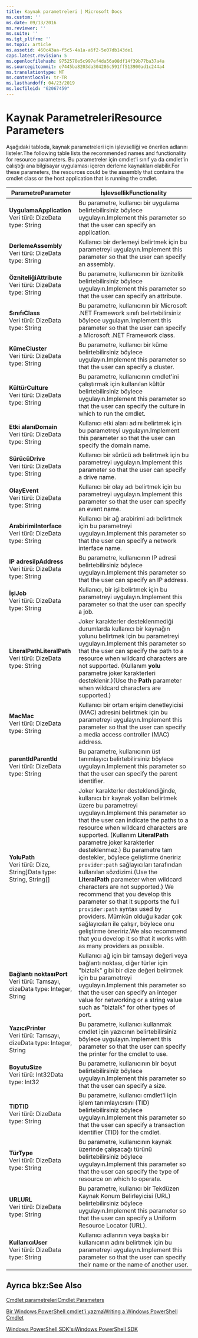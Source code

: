 ```yaml
---
title: Kaynak parametreleri | Microsoft Docs
ms.custom: ''
ms.date: 09/13/2016
ms.reviewer: ''
ms.suite: ''
ms.tgt_pltfrm: ''
ms.topic: article
ms.assetid: 460c43aa-f5c5-4a1a-a6f2-5e07db143de1
caps.latest.revision: 5
ms.openlocfilehash: 9752570e5c997ef4da56a08df14f39b77ba37a4a
ms.sourcegitcommit: e7445ba8203da304286c591ff513900ad1c244a4
ms.translationtype: MT
ms.contentlocale: tr-TR
ms.lasthandoff: 04/23/2019
ms.locfileid: "62067459"
---
```

# <a name="resource-parameters"></a><span data-ttu-id="02dd8-102">Kaynak Parametreleri</span><span class="sxs-lookup"><span data-stu-id="02dd8-102">Resource Parameters</span></span>

<span data-ttu-id="02dd8-103">Aşağıdaki tabloda, kaynak parametreleri için işlevselliği ve önerilen adlarını listeler.</span><span class="sxs-lookup"><span data-stu-id="02dd8-103">The following table lists the recommended names and functionality for resource parameters.</span></span> <span data-ttu-id="02dd8-104">Bu parametreler için cmdlet'i sınıf ya da cmdlet'in çalıştığı ana bilgisayar uygulaması içeren derleme kaynakları olabilir.</span><span class="sxs-lookup"><span data-stu-id="02dd8-104">For these parameters, the resources could be the assembly that contains the cmdlet class or the host application that is running the cmdlet.</span></span>

|<span data-ttu-id="02dd8-105">Parametre</span><span class="sxs-lookup"><span data-stu-id="02dd8-105">Parameter</span></span>|<span data-ttu-id="02dd8-106">İşlevsellik</span><span class="sxs-lookup"><span data-stu-id="02dd8-106">Functionality</span></span>|
|---|---|
|<span data-ttu-id="02dd8-107">**Uygulama**</span><span class="sxs-lookup"><span data-stu-id="02dd8-107">**Application**</span></span><br><span data-ttu-id="02dd8-108">Veri türü: Dize</span><span class="sxs-lookup"><span data-stu-id="02dd8-108">Data type: String</span></span>|<span data-ttu-id="02dd8-109">Bu parametre, kullanıcı bir uygulama belirtebilirsiniz böylece uygulayın.</span><span class="sxs-lookup"><span data-stu-id="02dd8-109">Implement this parameter so that the user can specify an application.</span></span>|
|<span data-ttu-id="02dd8-110">**Derleme**</span><span class="sxs-lookup"><span data-stu-id="02dd8-110">**Assembly**</span></span><br><span data-ttu-id="02dd8-111">Veri türü: Dize</span><span class="sxs-lookup"><span data-stu-id="02dd8-111">Data type: String</span></span>|<span data-ttu-id="02dd8-112">Kullanıcı bir derlemeyi belirtmek için bu parametreyi uygulayın.</span><span class="sxs-lookup"><span data-stu-id="02dd8-112">Implement this parameter so that the user can specify an assembly.</span></span>|
|<span data-ttu-id="02dd8-113">**Özniteliği**</span><span class="sxs-lookup"><span data-stu-id="02dd8-113">**Attribute**</span></span><br><span data-ttu-id="02dd8-114">Veri türü: Dize</span><span class="sxs-lookup"><span data-stu-id="02dd8-114">Data type: String</span></span>|<span data-ttu-id="02dd8-115">Bu parametre, kullanıcının bir öznitelik belirtebilirsiniz böylece uygulayın.</span><span class="sxs-lookup"><span data-stu-id="02dd8-115">Implement this parameter so that the user can specify an attribute.</span></span>|
|<span data-ttu-id="02dd8-116">**Sınıfı**</span><span class="sxs-lookup"><span data-stu-id="02dd8-116">**Class**</span></span><br><span data-ttu-id="02dd8-117">Veri türü: Dize</span><span class="sxs-lookup"><span data-stu-id="02dd8-117">Data type: String</span></span>|<span data-ttu-id="02dd8-118">Bu parametre, kullanıcının bir Microsoft .NET Framework sınıfı belirtebilirsiniz böylece uygulayın.</span><span class="sxs-lookup"><span data-stu-id="02dd8-118">Implement this parameter so that the user can specify a Microsoft .NET Framework class.</span></span>|
|<span data-ttu-id="02dd8-119">**Küme**</span><span class="sxs-lookup"><span data-stu-id="02dd8-119">**Cluster**</span></span><br><span data-ttu-id="02dd8-120">Veri türü: Dize</span><span class="sxs-lookup"><span data-stu-id="02dd8-120">Data type: String</span></span>|<span data-ttu-id="02dd8-121">Bu parametre, kullanıcı bir küme belirtebilirsiniz böylece uygulayın.</span><span class="sxs-lookup"><span data-stu-id="02dd8-121">Implement this parameter so that the user can specify a cluster.</span></span>|
|<span data-ttu-id="02dd8-122">**Kültür**</span><span class="sxs-lookup"><span data-stu-id="02dd8-122">**Culture**</span></span><br><span data-ttu-id="02dd8-123">Veri türü: Dize</span><span class="sxs-lookup"><span data-stu-id="02dd8-123">Data type: String</span></span>|<span data-ttu-id="02dd8-124">Bu parametre, kullanıcının cmdlet'ini çalıştırmak için kullanılan kültür belirtebilirsiniz böylece uygulayın.</span><span class="sxs-lookup"><span data-stu-id="02dd8-124">Implement this parameter so that the user can specify the culture in which to run the cmdlet.</span></span>|
|<span data-ttu-id="02dd8-125">**Etki alanı**</span><span class="sxs-lookup"><span data-stu-id="02dd8-125">**Domain**</span></span><br><span data-ttu-id="02dd8-126">Veri türü: Dize</span><span class="sxs-lookup"><span data-stu-id="02dd8-126">Data type: String</span></span>|<span data-ttu-id="02dd8-127">Kullanıcı etki alanı adını belirtmek için bu parametreyi uygulayın.</span><span class="sxs-lookup"><span data-stu-id="02dd8-127">Implement this parameter so that the user can specify the domain name.</span></span>|
|<span data-ttu-id="02dd8-128">**Sürücü**</span><span class="sxs-lookup"><span data-stu-id="02dd8-128">**Drive**</span></span><br><span data-ttu-id="02dd8-129">Veri türü: Dize</span><span class="sxs-lookup"><span data-stu-id="02dd8-129">Data type: String</span></span>|<span data-ttu-id="02dd8-130">Kullanıcı bir sürücü adı belirtmek için bu parametreyi uygulayın.</span><span class="sxs-lookup"><span data-stu-id="02dd8-130">Implement this parameter so that the user can specify a drive name.</span></span>|
|<span data-ttu-id="02dd8-131">**Olay**</span><span class="sxs-lookup"><span data-stu-id="02dd8-131">**Event**</span></span><br><span data-ttu-id="02dd8-132">Veri türü: Dize</span><span class="sxs-lookup"><span data-stu-id="02dd8-132">Data type: String</span></span>|<span data-ttu-id="02dd8-133">Kullanıcı bir olay adı belirtmek için bu parametreyi uygulayın.</span><span class="sxs-lookup"><span data-stu-id="02dd8-133">Implement this parameter so that the user can specify an event name.</span></span>|
|<span data-ttu-id="02dd8-134">**Arabirimi**</span><span class="sxs-lookup"><span data-stu-id="02dd8-134">**Interface**</span></span><br><span data-ttu-id="02dd8-135">Veri türü: Dize</span><span class="sxs-lookup"><span data-stu-id="02dd8-135">Data type: String</span></span>|<span data-ttu-id="02dd8-136">Kullanıcı bir ağ arabirimi adı belirtmek için bu parametreyi uygulayın.</span><span class="sxs-lookup"><span data-stu-id="02dd8-136">Implement this parameter so that the user can specify a network interface name.</span></span>|
|<span data-ttu-id="02dd8-137">**IP adresi**</span><span class="sxs-lookup"><span data-stu-id="02dd8-137">**IpAddress**</span></span><br><span data-ttu-id="02dd8-138">Veri türü: Dize</span><span class="sxs-lookup"><span data-stu-id="02dd8-138">Data type: String</span></span>|<span data-ttu-id="02dd8-139">Bu parametre, kullanıcının IP adresi belirtebilirsiniz böylece uygulayın.</span><span class="sxs-lookup"><span data-stu-id="02dd8-139">Implement this parameter so that the user can specify an IP address.</span></span>|
|<span data-ttu-id="02dd8-140">**İşi**</span><span class="sxs-lookup"><span data-stu-id="02dd8-140">**Job**</span></span><br><span data-ttu-id="02dd8-141">Veri türü: Dize</span><span class="sxs-lookup"><span data-stu-id="02dd8-141">Data type: String</span></span>|<span data-ttu-id="02dd8-142">Kullanıcı, bir işi belirtmek için bu parametreyi uygulayın.</span><span class="sxs-lookup"><span data-stu-id="02dd8-142">Implement this parameter so that the user can specify a job.</span></span>|
|<span data-ttu-id="02dd8-143">**LiteralPath**</span><span class="sxs-lookup"><span data-stu-id="02dd8-143">**LiteralPath**</span></span><br><span data-ttu-id="02dd8-144">Veri türü: Dize</span><span class="sxs-lookup"><span data-stu-id="02dd8-144">Data type: String</span></span>|<span data-ttu-id="02dd8-145">Joker karakterler desteklenmediği durumlarda kullanıcı bir kaynağın yolunu belirtmek için bu parametreyi uygulayın.</span><span class="sxs-lookup"><span data-stu-id="02dd8-145">Implement this parameter so that the user can specify the path to a resource when wildcard characters are not supported.</span></span> <span data-ttu-id="02dd8-146">(Kullanım **yolu** parametre joker karakterleri desteklenir.)</span><span class="sxs-lookup"><span data-stu-id="02dd8-146">(Use the **Path** parameter when wildcard characters are supported.)</span></span>|
|<span data-ttu-id="02dd8-147">**Mac**</span><span class="sxs-lookup"><span data-stu-id="02dd8-147">**Mac**</span></span><br><span data-ttu-id="02dd8-148">Veri türü: Dize</span><span class="sxs-lookup"><span data-stu-id="02dd8-148">Data type: String</span></span>|<span data-ttu-id="02dd8-149">Kullanıcı bir ortam erişim denetleyicisi (MAC) adresini belirtmek için bu parametreyi uygulayın.</span><span class="sxs-lookup"><span data-stu-id="02dd8-149">Implement this parameter so that the user can specify a media access controller (MAC) address.</span></span>|
|<span data-ttu-id="02dd8-150">**parentId**</span><span class="sxs-lookup"><span data-stu-id="02dd8-150">**ParentId**</span></span><br><span data-ttu-id="02dd8-151">Veri türü: Dize</span><span class="sxs-lookup"><span data-stu-id="02dd8-151">Data type: String</span></span>|<span data-ttu-id="02dd8-152">Bu parametre, kullanıcının üst tanımlayıcı belirtebilirsiniz böylece uygulayın.</span><span class="sxs-lookup"><span data-stu-id="02dd8-152">Implement this parameter so that the user can specify the parent identifier.</span></span>|
|<span data-ttu-id="02dd8-153">**Yolu**</span><span class="sxs-lookup"><span data-stu-id="02dd8-153">**Path**</span></span><br><span data-ttu-id="02dd8-154">Veri türü: Dize, String]</span><span class="sxs-lookup"><span data-stu-id="02dd8-154">Data type: String, String[]</span></span>|<span data-ttu-id="02dd8-155">Joker karakterler desteklendiğinde, kullanıcı bir kaynak yolları belirtmek üzere bu parametreyi uygulayın.</span><span class="sxs-lookup"><span data-stu-id="02dd8-155">Implement this parameter so that the user can indicate the paths to a resource when wildcard characters are supported.</span></span> <span data-ttu-id="02dd8-156">(Kullanım **LiteralPath** parametre joker karakterler desteklenmez.) Bu parametre tam destekler, böylece geliştirme öneririz `provider:path` sağlayıcıları tarafından kullanılan sözdizimi.</span><span class="sxs-lookup"><span data-stu-id="02dd8-156">(Use the **LiteralPath** parameter when wildcard characters are not supported.) We recommend that you develop this parameter so that it supports the full `provider:path` syntax used by providers.</span></span> <span data-ttu-id="02dd8-157">Mümkün olduğu kadar çok sağlayıcıları ile çalışır, böylece onu geliştirme öneririz.</span><span class="sxs-lookup"><span data-stu-id="02dd8-157">We also recommend that you develop it so that it works with as many providers as possible.</span></span>|
|<span data-ttu-id="02dd8-158">**Bağlantı noktası**</span><span class="sxs-lookup"><span data-stu-id="02dd8-158">**Port**</span></span><br><span data-ttu-id="02dd8-159">Veri türü: Tamsayı, dize</span><span class="sxs-lookup"><span data-stu-id="02dd8-159">Data type: Integer, String</span></span>|<span data-ttu-id="02dd8-160">Kullanıcı ağ için bir tamsayı değeri veya bağlantı noktası, diğer türler için "biztalk" gibi bir dize değeri belirtmek için bu parametreyi uygulayın.</span><span class="sxs-lookup"><span data-stu-id="02dd8-160">Implement this parameter so that the user can specify an integer value for networking or a string value such as "biztalk" for other types of port.</span></span>|
|<span data-ttu-id="02dd8-161">**Yazıcı**</span><span class="sxs-lookup"><span data-stu-id="02dd8-161">**Printer**</span></span><br><span data-ttu-id="02dd8-162">Veri türü: Tamsayı, dize</span><span class="sxs-lookup"><span data-stu-id="02dd8-162">Data type: Integer, String</span></span>|<span data-ttu-id="02dd8-163">Bu parametre, kullanıcı kullanmak cmdlet için yazıcının belirtebilirsiniz böylece uygulayın.</span><span class="sxs-lookup"><span data-stu-id="02dd8-163">Implement this parameter so that the user can specify the printer for the cmdlet to use.</span></span>|
|<span data-ttu-id="02dd8-164">**Boyutu**</span><span class="sxs-lookup"><span data-stu-id="02dd8-164">**Size**</span></span><br><span data-ttu-id="02dd8-165">Veri türü: Int32</span><span class="sxs-lookup"><span data-stu-id="02dd8-165">Data type: Int32</span></span>|<span data-ttu-id="02dd8-166">Bu parametre, kullanıcının bir boyut belirtebilirsiniz böylece uygulayın.</span><span class="sxs-lookup"><span data-stu-id="02dd8-166">Implement this parameter so that the user can specify a size.</span></span>|
|<span data-ttu-id="02dd8-167">**TID**</span><span class="sxs-lookup"><span data-stu-id="02dd8-167">**TID**</span></span><br><span data-ttu-id="02dd8-168">Veri türü: Dize</span><span class="sxs-lookup"><span data-stu-id="02dd8-168">Data type: String</span></span>|<span data-ttu-id="02dd8-169">Bu parametre, kullanıcı cmdlet'i için işlem tanımlayıcısını (TID) belirtebilirsiniz böylece uygulayın.</span><span class="sxs-lookup"><span data-stu-id="02dd8-169">Implement this parameter so that the user can specify a transaction identifier (TID) for the cmdlet.</span></span>|
|<span data-ttu-id="02dd8-170">**Tür**</span><span class="sxs-lookup"><span data-stu-id="02dd8-170">**Type**</span></span><br><span data-ttu-id="02dd8-171">Veri türü: Dize</span><span class="sxs-lookup"><span data-stu-id="02dd8-171">Data type: String</span></span>|<span data-ttu-id="02dd8-172">Bu parametre, kullanıcının kaynak üzerinde çalışacağı türünü belirtebilirsiniz böylece uygulayın.</span><span class="sxs-lookup"><span data-stu-id="02dd8-172">Implement this parameter so that the user can specify the type of resource on which to operate.</span></span>|
|<span data-ttu-id="02dd8-173">**URL**</span><span class="sxs-lookup"><span data-stu-id="02dd8-173">**URL**</span></span><br><span data-ttu-id="02dd8-174">Veri türü: Dize</span><span class="sxs-lookup"><span data-stu-id="02dd8-174">Data type: String</span></span>|<span data-ttu-id="02dd8-175">Bu parametre, kullanıcı bir Tekdüzen Kaynak Konum Belirleyicisi (URL) belirtebilirsiniz böylece uygulayın.</span><span class="sxs-lookup"><span data-stu-id="02dd8-175">Implement this parameter so that the user can specify a Uniform Resource Locator (URL).</span></span>|
|<span data-ttu-id="02dd8-176">**Kullanıcı**</span><span class="sxs-lookup"><span data-stu-id="02dd8-176">**User**</span></span><br><span data-ttu-id="02dd8-177">Veri türü: Dize</span><span class="sxs-lookup"><span data-stu-id="02dd8-177">Data type: String</span></span>|<span data-ttu-id="02dd8-178">Kullanıcı adlarının veya başka bir kullanıcının adını belirtmek için bu parametreyi uygulayın.</span><span class="sxs-lookup"><span data-stu-id="02dd8-178">Implement this parameter so that the user can specify their name or the name of another user.</span></span>|

## <a name="see-also"></a><span data-ttu-id="02dd8-179">Ayrıca bkz:</span><span class="sxs-lookup"><span data-stu-id="02dd8-179">See Also</span></span>

[<span data-ttu-id="02dd8-180">Cmdlet parametreleri</span><span class="sxs-lookup"><span data-stu-id="02dd8-180">Cmdlet Parameters</span></span>](./cmdlet-parameters.md)

[<span data-ttu-id="02dd8-181">Bir Windows PowerShell cmdlet'i yazma</span><span class="sxs-lookup"><span data-stu-id="02dd8-181">Writing a Windows PowerShell Cmdlet</span></span>](./writing-a-windows-powershell-cmdlet.md)

[<span data-ttu-id="02dd8-182">Windows PowerShell SDK'sı</span><span class="sxs-lookup"><span data-stu-id="02dd8-182">Windows PowerShell SDK</span></span>](../windows-powershell-reference.md)
